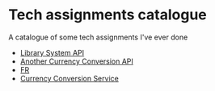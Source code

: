 # Tech assignments catalogue
A catalogue of some tech assignments I've ever done

* [Library System API](https://github.com/alexnail/hertzcch)
* [Another Currency Conversion API](https://github.com/alexnail/mrcrtestasnmt)
* [FR](https://github.com/alexnail/frtechassignment)
* [Currency Conversion Service](https://github.com/alexnail/currencyconversionservice)
